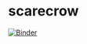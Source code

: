 # scarecrow

[![Binder](https://mybinder.org/badge_logo.svg)](https://mybinder.org/v2/gh/Yao-Dou/scarecrow-binder/main?filepath=index.ipynb)